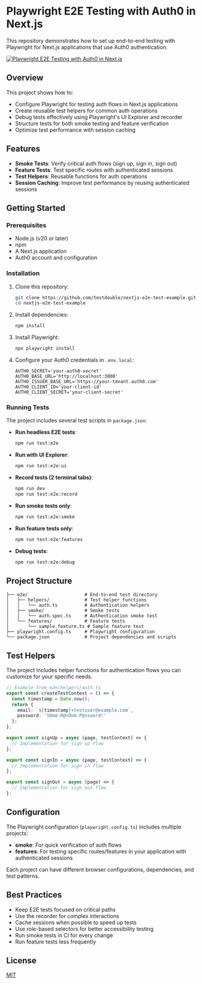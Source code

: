 # Playwright E2E Testing with Auth0 in Next.js

This repository demonstrates how to set up end-to-end testing with Playwright for Next.js applications that use Auth0 authentication.

[![Playwright E2E Testing with Auth0 in Next.js](https://img.youtube.com/vi/xl3PLnENz8g/0.jpg)](https://www.youtube.com/watch?v=xl3PLnENz8g)

## Overview

This project shows how to:

- Configure Playwright for testing auth flows in Next.js applications
- Create reusable test helpers for common auth operations
- Debug tests effectively using Playwright's UI Explorer and recorder
- Structure tests for both smoke testing and feature verification
- Optimize test performance with session caching

## Features

- **Smoke Tests**: Verify critical auth flows (sign up, sign in, sign out)
- **Feature Tests**: Test specific routes with authenticated sessions
- **Test Helpers**: Reusable functions for auth operations
- **Session Caching**: Improve test performance by reusing authenticated sessions

## Getting Started

### Prerequisites

- Node.js (v20 or later)
- npm
- A Next.js application
- Auth0 account and configuration

### Installation

1. Clone this repository:
   ```bash
   git clone https://github.com/testdouble/nextjs-e2e-test-example.git
   cd nextjs-e2e-test-example
   ```

1. Install dependencies:
   ```bash
   npm install
   ```

1. Install Playwright:
   ```bash
   npx playwright install
   ```

1. Configure your Auth0 credentials in `.env.local`:
   ```
   AUTH0_SECRET='your-auth0-secret'
   AUTH0_BASE_URL='http://localhost:3000'
   AUTH0_ISSUER_BASE_URL='https://your-tenant.auth0.com'
   AUTH0_CLIENT_ID='your-client-id'
   AUTH0_CLIENT_SECRET='your-client-secret'
   ```

### Running Tests

The project includes several test scripts in `package.json`:

- **Run headless E2E tests**:
  ```bash
  npm run test:e2e
  ```

- **Run with UI Explorer**:
  ```bash
  npm run test:e2e:ui
  ```

- **Record tests (2 terminal tabs)**:
  ```bash
  npm run dev
  npm run test:e2e:record
  ```

- **Run smoke tests only**:
  ```bash
  npm run test:e2e:smoke
  ```

- **Run feature tests only**:
  ```bash
  npm run test:e2e:features
  ```

- **Debug tests**:
  ```bash
  npm run test:e2e:debug
  ```

## Project Structure

```
├── e2e/                     # End-to-end test directory
│   ├── helpers/             # Test helper functions
│   │   └── auth.ts          # Authentication helpers
│   ├── smoke/               # Smoke tests
│   │   └── auth.spec.ts     # Authentication smoke test
│   └── features/            # Feature tests
│       └── sample.feature.ts # Sample feature test
├── playwright.config.ts     # Playwright configuration
└── package.json             # Project dependencies and scripts
```

## Test Helpers

The project includes helper functions for authentication flows you can customize for your specific needs.

```typescript
// Example from e2e/helpers/auth.ts
export const createTestContext = () => {
  const timestamp = Date.now();
  return {
    email: `${timestamp}+testuser@example.com`,
    password: 'S0me-R@ndom-P@ssword!'
  };
};

export const signUp = async (page, testContext) => {
  // Implementation for sign up flow
};

export const signIn = async (page, testContext) => {
  // Implementation for sign in flow
};

export const signOut = async (page) => {
  // Implementation for sign out flow
};
```

## Configuration

The Playwright configuration (`playwright.config.ts`) includes multiple projects:

- **smoke**: For quick verification of auth flows
- **features**: For testing specific routes/features in your application with authenticated sessions

Each project can have different browser configurations, dependencies, and test patterns.

## Best Practices

- Keep E2E tests focused on critical paths
- Use the recorder for complex interactions
- Cache sessions when possible to speed up tests
- Use role-based selectors for better accessibility testing
- Run smoke tests in CI for every change
- Run feature tests less frequently

## License

[MIT](LICENSE)

